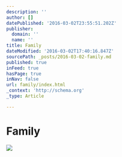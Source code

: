 ```yaml
---
description: ''
author: []
datePublished: '2016-03-02T23:55:51.202Z'
publisher:
  domain: ''
  name: ''
title: Family
dateModified: '2016-03-02T17:40:16.847Z'
sourcePath: _posts/2016-03-02-family.md
published: true
inFeed: true
hasPage: true
inNav: false
url: family/index.html
_context: 'http://schema.org'
_type: Article

---
```

# Family
![](https://the-grid-user-content.s3-us-west-2.amazonaws.com/71188447-c365-4cbf-b80d-bced1462739c.png)